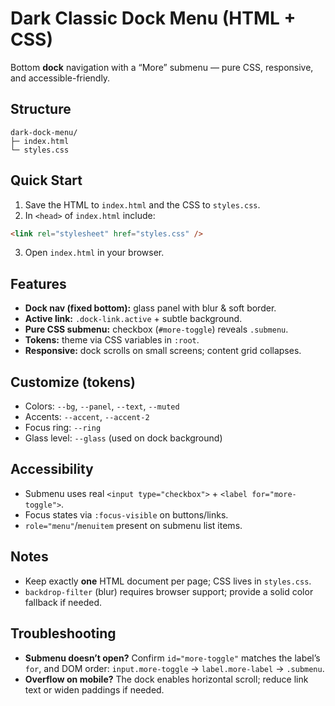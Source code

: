 
# Dark Classic Dock Menu (HTML + CSS)

Bottom **dock** navigation with a “More” submenu — pure CSS, responsive, and accessible-friendly.

## Structure
```text
dark-dock-menu/
├─ index.html
└─ styles.css
```

## Quick Start
1) Save the HTML to `index.html` and the CSS to `styles.css`.  
2) In `<head>` of `index.html` include:
```html
<link rel="stylesheet" href="styles.css" />
```
3) Open `index.html` in your browser.

## Features
- **Dock nav (fixed bottom):** glass panel with blur & soft border.
- **Active link:** `.dock-link.active` + subtle background.
- **Pure CSS submenu:** checkbox (`#more-toggle`) reveals `.submenu`.
- **Tokens:** theme via CSS variables in `:root`.
- **Responsive:** dock scrolls on small screens; content grid collapses.

## Customize (tokens)
- Colors: `--bg`, `--panel`, `--text`, `--muted`
- Accents: `--accent`, `--accent-2`
- Focus ring: `--ring`
- Glass level: `--glass` (used on dock background)

## Accessibility
- Submenu uses real `<input type="checkbox">` + `<label for="more-toggle">`.
- Focus states via `:focus-visible` on buttons/links.
- `role="menu"`/`menuitem` present on submenu list items.

## Notes
- Keep exactly **one** HTML document per page; CSS lives in `styles.css`.
- `backdrop-filter` (blur) requires browser support; provide a solid color fallback if needed.

## Troubleshooting
- **Submenu doesn’t open?** Confirm `id="more-toggle"` matches the label’s `for`, and DOM order: `input.more-toggle` → `label.more-label` → `.submenu`.
- **Overflow on mobile?** The dock enables horizontal scroll; reduce link text or widen paddings if needed.

